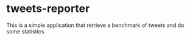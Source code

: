 tweets-reporter
===============

This is a simple application that retrieve a benchmark of tweets and do some statistics
